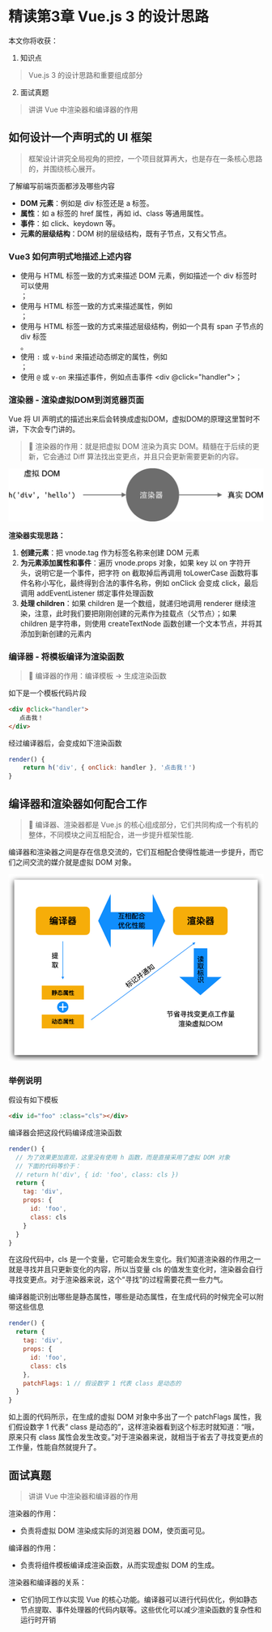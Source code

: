 # 精读第3章 Vue.js 3 的设计思路

本文你将收获：

1. 知识点

> Vue.js 3 的设计思路和重要组成部分

2. 面试真题

> 讲讲 Vue 中渲染器和编译器的作用


## 如何设计一个声明式的 UI 框架

> 框架设计讲究全局视角的把控，一个项目就算再大，也是存在一条核心思路的，并围绕核心展开。

了解编写前端页面都涉及哪些内容

-   **DOM 元素**：例如是 div 标签还是 a 标签。
-   **属性**：如 a 标签的 href 属性，再如 id、class 等通用属性。
-   **事件**：如 click、keydown 等。
-   **元素的层级结构**：DOM 树的层级结构，既有子节点，又有父节点。

### Vue3 如何声明式地描述上述内容

-   使用与 HTML 标签一致的方式来描述 DOM 元素，例如描述一个 div 标签时可以使用 <div></div>；
-   使用与 HTML 标签一致的方式来描述属性，例如 <div id="app"></div>；
-   使用与 HTML 标签一致的方式来描述层级结构，例如一个具有 span 子节点的 div 标签 <div><span></span></div>。
-   使用 `:` 或 `v-bind` 来描述动态绑定的属性，例如 <div :id="dynamicId"></div>；
-   使用 `@` 或 `v-on` 来描述事件，例如点击事件 <div @click="handler"></div>；

### 渲染器 - 渲染虚拟DOM到浏览器页面

Vue 将 UI 声明式的描述出来后会转换成虚拟DOM，虚拟DOM的原理这里暂时不讲，下次会专门讲的。

> 📌 渲染器的作用：就是把虚拟 DOM 渲染为真实 DOM。精髓在于后续的更新，它会通过 Diff 算法找出变更点，并且只会更新需要更新的内容。


![1.png](./images/1.png)

**渲染器实现思路：**

1.  **创建元素**：把 vnode.tag 作为标签名称来创建 DOM 元素
1.  **为元素添加属性和事件**：遍历 vnode.props 对象，如果 key 以 on 字符开头，说明它是一个事件，把字符 on 截取掉后再调用 toLowerCase 函数将事件名称小写化，最终得到合法的事件名称，例如 onClick 会变成 click，最后调用 addEventListener 绑定事件处理函数
1.  **处理 children**：如果 children 是一个数组，就递归地调用 renderer 继续渲染，注意，此时我们要把刚刚创建的元素作为挂载点（父节点）；如果 children 是字符串，则使用 createTextNode 函数创建一个文本节点，并将其添加到新创建的元素内

### 编译器 - 将模板编译为渲染函数

> 📌 编译器的作用：编译模板 → 生成渲染函数

如下是一个模板代码片段

```html
<div @click="handler">￼
   点击我！
</div>
```

 经过编译器后，会变成如下渲染函数

```javascript
render() {￼
    return h('div', { onClick: handler }, '点击我！')￼
}
```

## 编译器和渲染器如何配合工作

> 📌 编译器、渲染器都是 Vue.js 的核心组成部分，它们共同构成一个有机的整体，不同模块之间互相配合，进一步提升框架性能.


编译器和渲染器之间是存在信息交流的，它们互相配合使得性能进一步提升，而它们之间交流的媒介就是虚拟 DOM 对象。


![2.jpg](./images/2.jpg)

### 举例说明

假设有如下模板

```html
<div id="foo" :class="cls"></div>
```

编译器会把这段代码编译成渲染函数

```javascript
render() {￼
  // 为了效果更加直观，这里没有使用 h 函数，而是直接采用了虚拟 DOM 对象￼
  // 下面的代码等价于：￼
  // return h('div', { id: 'foo', class: cls })￼
  return {￼
    tag: 'div',￼
    props: {￼
      id: 'foo',￼
      class: cls￼
    }￼
  }￼
}
```

在这段代码中，cls 是一个变量，它可能会发生变化。我们知道渲染器的作用之一就是寻找并且只更新变化的内容，所以当变量 cls 的值发生变化时，渲染器会自行寻找变更点。对于渲染器来说，这个“寻找”的过程需要花费一些力气。

编译器能识别出哪些是静态属性，哪些是动态属性，在生成代码的时候完全可以附带这些信息

```javascript
render() {￼
  return {￼
    tag: 'div',￼
    props: {￼
      id: 'foo',￼
      class: cls￼
    },￼
    patchFlags: 1 // 假设数字 1 代表 class 是动态的￼
  }￼
}
```

如上面的代码所示，在生成的虚拟 DOM 对象中多出了一个 patchFlags 属性，我们假设数字 1 代表“ class 是动态的”，这样渲染器看到这个标志时就知道：“哦，原来只有 class 属性会发生改变。”对于渲染器来说，就相当于省去了寻找变更点的工作量，性能自然就提升了。

## 面试真题

> 讲讲 Vue 中渲染器和编译器的作用

渲染器的作用：

- 负责将虚拟 DOM 渲染成实际的浏览器 DOM，使页面可见。

编译器的作用：

- 负责将组件模板编译成渲染函数，从而实现虚拟 DOM 的生成。

渲染器和编译器的关系：

- 它们协同工作以实现 Vue 的核心功能。编译器可以进行代码优化，例如静态节点提取、事件处理器的代码内联等。这些优化可以减少渲染函数的复杂性和运行时开销